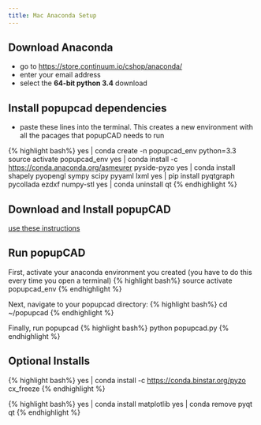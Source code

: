```yaml
---
title: Mac Anaconda Setup
---
```


Download Anaconda
-----------------

* go to <https://store.continuum.io/cshop/anaconda/>
* enter your email address
* select the **64-bit python 3.4** download

Install popupcad dependencies
----------------------------

* paste these lines into the terminal.  This creates a new environment with all the pacages that popupCAD needs to run

{% highlight bash%}
yes | conda create -n popupcad_env python=3.3
source activate popupcad_env
yes | conda install -c https://conda.anaconda.org/asmeurer pyside-pyzo
yes | conda install shapely pyopengl sympy scipy pyyaml lxml
yes | pip install pyqtgraph pycollada ezdxf numpy-stl
yes | conda uninstall qt
{% endhighlight %}

Download and Install popupCAD
-----------------------------

[use these instructions]({{site.baseurl}}/docs/mac-popupcad-download)

Run popupCAD
------------
First, activate your anaconda environment you created (you have to do this every time you open a terminal)
{% highlight bash%}
source activate popupcad_env
{% endhighlight %}

Next, navigate to your popupcad directory:
{% highlight bash%}
cd ~/popupcad
{% endhighlight %}

Finally, run popupcad
{% highlight bash%}
python popupcad.py
{% endhighlight %}

Optional Installs
-------------------

{% highlight bash%}
yes | conda install -c https://conda.binstar.org/pyzo cx_freeze
{% endhighlight %}

{% highlight bash%}
yes | conda install matplotlib
yes | conda remove pyqt qt
{% endhighlight %}
